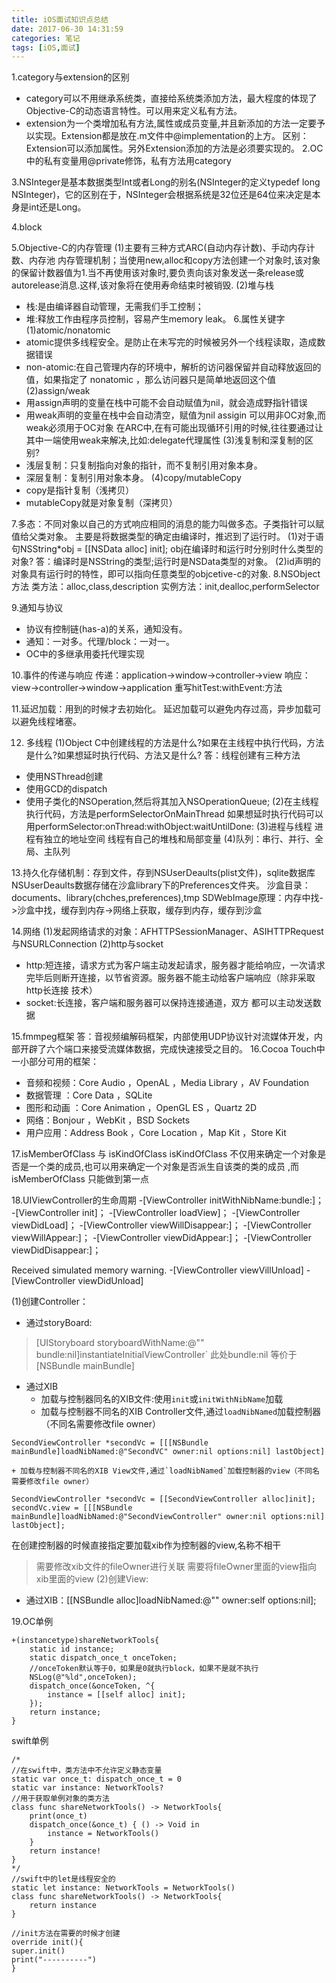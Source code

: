 ```yaml
---
title: iOS面试知识点总结
date: 2017-06-30 14:31:59
categories: 笔记
tags: [iOS,面试]
---
```


1.category与extension的区别
* category可以不用继承系统类，直接给系统类添加方法，最大程度的体现了Objective-C的动态语言特性。可以用来定义私有方法。
* extension为一个类增加私有方法,属性或成员变量,并且新添加的方法一定要予以实现。Extension都是放在.m文件中@implementation的上方。
区别：Extension可以添加属性。另外Extension添加的方法是必须要实现的。
2.OC中的私有变量用@private修饰，私有方法用category
<!--more-->
3.NSInteger是基本数据类型Int或者Long的别名(NSInteger的定义typedef long NSInteger)，它的区别在于，NSInteger会根据系统是32位还是64位来决定是本身是int还是Long。

4.block

5.Objective-C的内存管理
(1)主要有三种方式ARC(自动内存计数)、手动内存计数、内存池
内存管理机制；当使用new,alloc和copy方法创建一个对象时,该对象的保留计数器值为1.当不再使用该对象时,要负责向该对象发送一条release或autorelease消息.这样,该对象将在使用寿命结束时被销毁.
(2)堆与栈
* 栈:是由编译器自动管理，无需我们手工控制；
* 堆:释放工作由程序员控制，容易产生memory leak。
6.属性关键字
(1)atomic/nonatomic
* atomic提供多线程安全。是防止在未写完的时候被另外一个线程读取，造成数据错误
* non-atomic:在自己管理内存的环境中，解析的访问器保留并自动释放返回的值，如果指定了 nonatomic ，那么访问器只是简单地返回这个值
(2)assign/weak
* 用assign声明的变量在栈中可能不会自动赋值为nil，就会造成野指针错误
* 用weak声明的变量在栈中会自动清空，赋值为nil
assigin 可以用非OC对象,而weak必须用于OC对象
在ARC中,在有可能出现循环引用的时候,往往要通过让其中一端使用weak来解决,比如:delegate代理属性
(3)浅复制和深复制的区别?
* 浅层复制：只复制指向对象的指针，而不复制引用对象本身。
* 深层复制：复制引用对象本身。
(4)copy/mutableCopy
* copy是指针复制（浅拷贝）
* mutableCopy就是对象复制（深拷贝）

7.多态：不同对象以自己的方式响应相同的消息的能力叫做多态。子类指针可以赋值给父类对象。
主要是将数据类型的确定由编译时，推迟到了运行时。
(1)对于语句NSString*obj = [[NSData alloc] init]; obj在编译时和运行时分别时什么类型的对象?
答：编译时是NSString的类型;运行时是NSData类型的对象。
(2)id声明的对象具有运行时的特性，即可以指向任意类型的objcetive-c的对象.
8.NSObject方法
类方法：alloc,class,description
实例方法：init,dealloc,performSelector

9.通知与协议
* 协议有控制链(has-a)的关系，通知没有。
* 通知：一对多。代理/block：一对一。
* OC中的多继承用委托代理实现

10.事件的传递与响应
传递：application->window->controller->view
响应：view->controller->window->application
重写hitTest:withEvent:方法

11.延迟加载：用到的时候才去初始化。
延迟加载可以避免内存过高，异步加载可以避免线程堵塞。

12. 多线程
(1)Object C中创建线程的方法是什么?如果在主线程中执行代码，方法是什么?如果想延时执行代码、方法又是什么?
答：线程创建有三种方法
* 使用NSThread创建
* 使用GCD的dispatch
* 使用子类化的NSOperation,然后将其加入NSOperationQueue;
(2)在主线程执行代码，方法是performSelectorOnMainThread
如果想延时执行代码可以用performSelector:onThread:withObject:waitUntilDone:
(3)进程与线程
进程有独立的地址空间
线程有自己的堆栈和局部变量
(4)队列：串行、并行、全局、主队列

13.持久化存储机制：存到文件，存到NSUserDeaults(plist文件)，sqlite数据库
NSUserDeaults数据存储在沙盒library下的Preferences文件夹。
沙盒目录：documents、library(chches,preferences),tmp
SDWebImage原理：内存中找->沙盒中找，缓存到内存->网络上获取，缓存到内存，缓存到沙盒

14.网络
(1)发起网络请求的对象：AFHTTPSessionManager、ASIHTTPRequest与NSURLConnection
(2)http与socket
* http:短连接，请求方式为客户端主动发起请求，服务器才能给响应，一次请求完毕后则断开连接，以节省资源。服务器不能主动给客户端响应（除非采取http长连接 技术）
* socket:长连接，客户端和服务器可以保持连接通道，双方 都可以主动发送数据

15.fmmpeg框架
答：音视频编解码框架，内部使用UDP协议针对流媒体开发，内部开辟了六个端口来接受流媒体数据，完成快速接受之目的。 
16.Cocoa Touch中一小部分可用的框架：
* 音频和视频：Core Audio ，OpenAL ，Media Library ，AV Foundation
* 数据管理 ：Core Data ，SQLite
* 图形和动画 ：Core Animation ，OpenGL ES ，Quartz 2D
* 网络：Bonjour ，WebKit ，BSD Sockets
* 用户应用：Address Book ，Core Location ，Map Kit ，Store Kit

17.isMemberOfClass 与 isKindOfClass 
isKindOfClass 不仅用来确定一个对象是否是一个类的成员,也可以用来确定一个对象是否派生自该类的类的成员
,而isMemberOfClass 只能做到第一点

18.UIViewController的生命周期
-[ViewController initWithNibName:bundle:]；
-[ViewController init]；
-[ViewController loadView]；
-[ViewController viewDidLoad]；
-[ViewController viewWillDisappear:]；
-[ViewController viewWillAppear:]；
-[ViewController viewDidAppear:]；
-[ViewController viewDidDisappear:]；

Received simulated memory warning.
-[ViewController viewVillUnload]
-[ViewController viewDidUnload]

(1)创建Controller：
* 通过storyBoard:
> [UIStoryboard storyboardWithName:@"" bundle:nil]instantiateInitialViewController` 
> 此处bundle:nil 等价于 [NSBundle mainBundle]
* 通过XIB
    + 加载与控制器同名的XIB文件:使用`init`或`initWithNibName`加载
    + 加载与控制器不同名的XIB Controller文件,通过`loadNibNamed`加载控制器（不同名需要修改file owner）
```
SecondViewController *secondVc = [[[NSBundle mainBundle]loadNibNamed:@"SecondVC" owner:nil options:nil] lastObject]
```

    + 加载与控制器不同名的XIB View文件,通过`loadNibNamed`加载控制器的view（不同名需要修改file owner）
```
SecondViewController *secondVc = [[SecondViewController alloc]init];
secondVc.view = [[[NSBundle mainBundle]loadNibNamed:@"SecondViewController" owner:nil options:nil] lastObject];
```
在创建控制器的时候直接指定要加载xib作为控制器的view,名称不相干
> 需要修改xib文件的fileOwner进行关联
> 需要将fileOwner里面的view指向xib里面的view
(2)创建View:
* 通过XIB：[[NSBundle alloc]loadNibNamed:@"" owner:self options:nil];

19.OC单例
```
+(instancetype)shareNetworkTools{
    static id instance;
    static dispatch_once_t onceToken;
    //onceToken默认等于0，如果是0就执行block，如果不是就不执行
    NSLog(@"%ld",onceToken);
    dispatch_once(&onceToken, ^{
        instance = [[self alloc] init];
    });
    return instance;
}
```

swift单例
```
/*
//在swift中，类方法中不允许定义静态变量
static var once_t: dispatch_once_t = 0
static var instance: NetworkTools?
//用于获取单例对象的类方法
class func shareNetworkTools() -> NetworkTools{
    print(once_t)
    dispatch_once(&once_t) { () -> Void in
        instance = NetworkTools()
    }
    return instance!
}
*/
//swift中的let是线程安全的
static let instance: NetworkTools = NetworkTools()
class func shareNetworkTools() -> NetworkTools{
    return instance
}

//init方法在需要的时候才创建
override init(){
super.init()
print("----------")
}
```

